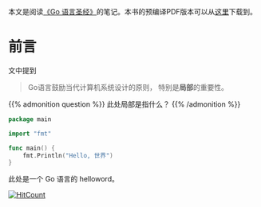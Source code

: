 本文是阅读[《Go 语言圣经》](https://github.com/gopl-zh/gopl-zh.github.com)的笔记。本书的预编译PDF版本可以从[这里](/doc/gopl-zh.pdf)下载到。
<!--more-->

# 前言  

文中提到  

> Go语言鼓励当代计算机系统设计的原则， 特别是**局部**的重要性。 

{{% admonition question %}}
此处局部是指什么？
{{% /admonition %}}

``` go
package main

import "fmt"

func main() {
	fmt.Println("Hello, 世界")
}
```

此处是一个 Go 语言的 helloword。  




[![HitCount](http://hits.dwyl.io/ztluo/post.svg)](http://hits.dwyl.io/ztluo/post)

